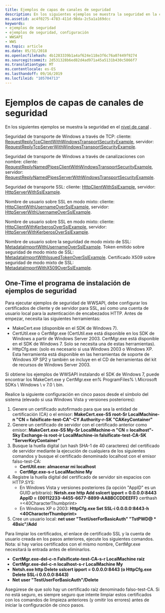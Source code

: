 ```yaml
---
title: Ejemplos de capas de canales de seguridad
description: En los siguientes ejemplos se muestra la seguridad en la capa del canal.
ms.assetid: ac4f0275-4783-411d-98da-2c5a1a169dcc
keywords:
- ejemplos de seguridad
- ejemplos de seguridad, configuración
- WWSAPI
- WWS
ms.topic: article
ms.date: 05/31/2018
ms.openlocfilehash: 4b1283339b1a4af624e118e3f6c76a07449f9274
ms.sourcegitcommit: 2d531328b6ed82d4ad971a45a5131b430c5866f7
ms.translationtype: MT
ms.contentlocale: es-ES
ms.lasthandoff: 09/16/2019
ms.locfileid: "105704713"
---
```

# <a name="security-channel-layer-examples"></a>Ejemplos de capas de canales de seguridad

En los siguientes ejemplos se muestra la seguridad en el [nivel de canal](channel-layer-overview.md) .

Seguridad de transporte de Windows a través de TCP: cliente: [RequestReplyTcpClientWithWindowsTransportSecurityExample](requestreplytcpclientwithwindowstransportsecurityexample.md), servidor: [RequestReplyTcpServerWithWindowsTransportSecurityExample](requestreplytcpserverwithwindowstransportsecurityexample.md).

Seguridad de transporte de Windows a través de canalizaciones con nombre: cliente: [RequestReplyNamedPipesClientWithWindowsTransportSecurityExample](requestreplynamedpipesclientwithwindowstransportsecurityexample.md), servidor: [RequestReplyNamedPipesServerWithWindowsTransportSecurityExample](requestreplynamedpipesserverwithwindowstransportsecurityexample.md).

Seguridad de transporte SSL: cliente: [HttpClientWithSslExample](httpclientwithsslexample.md), servidor: [HttpServerWithSslExample](httpserverwithsslexample.md).

Nombre de usuario sobre SSL en modo mixto: cliente: [HttpClientWithUsernameOverSslExample](httpclientwithusernameoversslexample.md), servidor: [HttpServerWithUsernameOverSslExample](httpserverwithusernameoversslexample.md).

Nombre de usuario sobre SSL en modo mixto: cliente: [HttpClientWithKerberosOverSslExample](httpclientwithkerberosoversslexample.md), servidor: [HttpServerWithKerberosOverSslExample](httpserverwithkerberosoversslexample.md).

Nombre de usuario sobre la seguridad de modo mixto de SSL: [MetadataImportWithUsernameOverSslExample](metadataimportwithusernameoversslexample.md). Token emitido sobre seguridad de modo mixto de SSL: [MetadataImportWithIssuedTokenOverSslExample](metadataimportwithissuedtokenoversslexample.md). Certificado X509 sobre seguridad de modo mixto de SSL: [MetadataImportWithX509OverSslExample](metadataimportwithx509oversslexample.md).

## <a name="one-time-setup-for-security-samples"></a>One-Time el programa de instalación de ejemplos de seguridad

Para ejecutar ejemplos de seguridad de WWSAPI, debe configurar los certificados de cliente y de servidor para SSL, así como una cuenta de usuario local para la autenticación de encabezados HTTP. Antes de empezar, necesita las siguientes herramientas:

-   MakeCert.exe (disponible en el SDK de Windows 7).
-   CertUtil.exe o CertMgr.exe (CertUtil.exe está disponible en los SDK de Windows a partir de Windows Server 2003. CertMgr.exe está disponible en el SDK de Windows 7. Solo se necesita una de estas herramientas).
-   HttpCfg.exe: (solo es necesario si usa Windows 2003 o Windows XP. Esta herramienta está disponible en las herramientas de soporte de Windows XP SP2 y también se incluye en el CD de herramientas del kit de recursos de Windows Server 2003.

Si obtiene los ejemplos de WWSAPI instalando el SDK de Windows 7, puede encontrar los MakeCert.exe y CertMgr.exe en% ProgramFiles% \\ Microsoft SDKs \\ Windows \\ v 7.0 \\ bin.

Realice la siguiente configuración en cinco pasos desde el símbolo del sistema (elevado si usa Windows Vista y versiones posteriores):

1.  Genere un certificado autofirmado para que sea la entidad de certificación (CA) o el emisor: **MakeCert.exe-SS root-Sr LocalMachine-n "CN = falsificate-test-CA"-CY Authority-r-SK "CAKeyContainer"**
2.  Genere un certificado de servidor con el certificado anterior como emisor: **MakeCert.exe-SS My-Sr LocalMachine-n "CN = localhost"-Sky Exchange-is root-ir LocalMachine-in falsificate-test-CA-SK "ServerKeyContainer"**
3.  Busque la huella digital (un hash SHA-1 de 40 caracteres) del certificado de servidor mediante la ejecución de cualquiera de los siguientes comandos y busque el certificado denominado localhost con el emisor falso-test-CA:
    -   **CertUtil.exe: almacenar mi localhost**
    -   **CertMgr.exe-s-r LocalMachine My**
4.  Registre la huella digital del certificado de servidor sin espacios con HTTP.SYS:
    -   En Windows Vista y versiones posteriores (la opción "AppID" es un GUID arbitrario): **Netsh.exe http Add sslcert ipport = 0.0.0.0:8443 AppID = {00112233-4455-6677-8899-AABBCCDDEEFF}** certhash =<40CharacterThumbprint>
    -   En Windows XP o 2003: **HttpCfg.exe Set SSL-i 0.0.0.0:8443-h <40CharacterThumbprint>**
5.  Cree un usuario local: **net user "TestUserForBasicAuth" "TstPWD@ \* 4Bsic"/Add**

Para limpiar los certificados, el enlace de certificado SSL y la cuenta de usuario creada en los pasos anteriores, ejecute los siguientes comandos. Nota: si hay varios certificados con el mismo nombre, CertMgr.exe necesitará la entrada antes de eliminarlos.

-   **CertMgr.exe-del-c-n Falsificate-test-CA-s-r LocalMachine raíz**
-   **CertMgr.exe-del-c-n localhost-s-r LocalMachine My**
-   **Netsh.exe http Delete sslcert ipport = 0.0.0.0:8443 (o HttpCfg.exe Delete SSL-i 0.0.0.0:8443)**
-   **Net user "TestUserForBasicAuth"/Delete**

Asegúrese de que solo hay un certificado raíz denominado falso-test-CA. Si no está seguro, es siempre seguro que intente limpiar estos certificados con los comandos de limpieza anteriores (y omitir los errores) antes de iniciar la configuración de cinco pasos.

 

 





